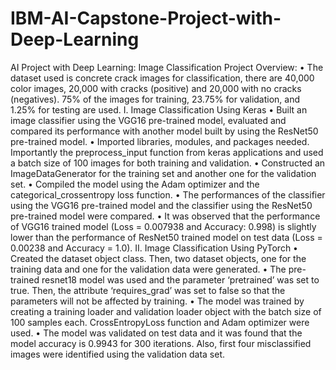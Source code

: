 # IBM-AI-Capstone-Project-with-Deep-Learning

AI Project with Deep Learning: Image Classification
Project Overview:
•	The dataset used is concrete crack images for classification, there are 40,000 color images, 20,000 with cracks (positive) and 20,000 with no cracks (negatives). 75% of the images for training, 23.75% for validation, and 1.25% for testing are used.
I. Image Classification Using Keras
•	Built an image classifier using the VGG16 pre-trained model, evaluated and compared its performance with another model built by using the ResNet50 pre-trained model.
•	Imported libraries, modules, and packages needed. Importantly the preprocess_input function from keras applications and used a batch size of 100 images for both training and validation.
•	Constructed an ImageDataGenerator for the training set and another one for the validation set.
•	Compiled the model using the Adam optimizer and the categorical_crossentropy loss function.
•	The performances of the classifier using the VGG16 pre-trained model and the classifier using the ResNet50 pre-trained model were compared.
•	It was observed that the performance of VGG16 trained model (Loss = 0.007938 and Accuracy: 0.998) is slightly lower than the performance of ResNet50 trained model on test data (Loss = 0.00238 and Accuracy = 1.0).
II. Image Classification Using PyTorch
•	Created the dataset object class. Then, two dataset objects, one for the training data and one for the validation data were generated.
•	The pre-trained resnet18 model was used and the parameter ‘pretrained’ was set to true. Then, the attribute ‘requires_grad’ was set to false so that the parameters will not be affected by training.
•	The model was trained by creating a training loader and validation loader object with the batch size of 100 samples each. CrossEntropyLoss function and Adam optimizer were used.
•	The model was validated on test data and it was found that the model accuracy is 0.9943 for 300 iterations. Also, first four misclassified images were identified using the validation data set.
